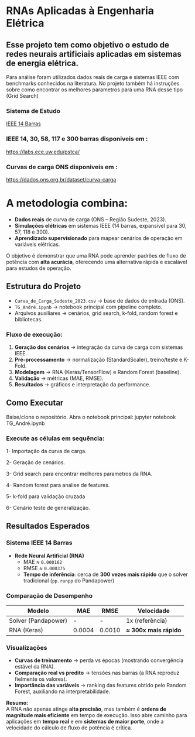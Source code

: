 # RNAs Aplicadas à Engenharia Elétrica

## Esse projeto tem como objetivo o estudo de redes neurais artificiais aplicadas em sistemas de energia elétrica.
Para análise foram utilizados dados reais de carga e sistemas IEEE com benchmarks conhecidos na literatura. No projeto também há instruções sobre como encontrar os melhores parametros para uma RNA desse tipo (Grid Search)

### Sistema de Estudo
[IEEE 14 Barras](https://github.com/user-attachments/files/22007384/Imagem1.tif)
### IEEE 14, 30, 58, 117 e 300 barras disponiveis em : 
https://labs.ece.uw.edu/pstca/
### Curvas de carga ONS disponiveis em :
https://dados.ons.org.br/dataset/curva-carga

# A metodologia combina:  
- **Dados reais** de curva de carga (ONS – Região Sudeste, 2023).  
- **Simulações elétricas** em sistemas IEEE (14 barras, expansível para 30, 57, 118 e 300).  
- **Aprendizado supervisionado** para mapear cenários de operação em variáveis elétricas.  

O objetivo é demonstrar que uma RNA pode aprender padrões de fluxo de potência com **alta acurácia**, oferecendo uma alternativa rápida e escalável para estudos de operação.  

## Estrutura do Projeto
- `Curva_de_Carga_Sudeste_2023.csv` → base de dados de entrada (ONS).  
- `TG_André.ipynb` → notebook principal com pipeline completo.  
- Arquivos auxiliares → cenários, grid search, k-fold, random forest e bibliotecas.  

### Fluxo de execução:
1. **Geração dos cenários** → integração da curva de carga com sistemas IEEE.  
2. **Pré-processamento** → normalização (StandardScaler), treino/teste e K-Fold.  
3. **Modelagem** → RNA (Keras/TensorFlow) e Random Forest (baseline).  
4. **Validação** → métricas (MAE, RMSE).  
5. **Resultados** → gráficos e interpretação da performance.  

## Como Executar

Baixe/clone o repositório.
Abra o notebook principal:
jupyter notebook TG_André.ipynb

### Execute as células em sequência:

1- Importação da curva de carga. 

2- Geração de cenários.

3- Grid search para encontrar melhores parametros da RNA. 

4- Random forest para analise de features.  

5- k-fold para validação cruzada  

6- Cenário teste de generalização.

## Resultados Esperados

### Sistema IEEE 14 Barras

- **Rede Neural Artificial (RNA)**
  - MAE ≈ `0.000162`
  - RMSE ≈ `0.000375`
  - **Tempo de inferência**: cerca de **300 vezes mais rápido** que o solver tradicional (`pp.runpp` do Pandapower)


### Comparação de Desempenho

| Modelo              | MAE       | RMSE      | Velocidade  |
|---------------------|-----------|-----------|-------------------------|
| Solver (Pandapower) | -         | -         |   1x (referência)         |
| RNA (Keras)         | 0.0004    | 0.0010    | **≈ 300x mais rápido**  |

### Visualizações
- **Curvas de treinamento** → perda vs épocas (mostrando convergência estável da RNA).  
- **Comparação real vs predito** → tensões nas barras (a RNA reproduz fielmente os valores).  
- **Importância das variáveis** → ranking das features obtido pelo Random Forest, auxiliando na interpretabilidade.  

 **Resumo:**  
A RNA não apenas atinge **alta precisão**, mas também é **ordens de magnitude mais eficiente** em tempo de execução. Isso abre caminho para aplicações em **tempo real** e em **sistemas de maior porte**, onde a velocidade do cálculo de fluxo de potência é crítica.
